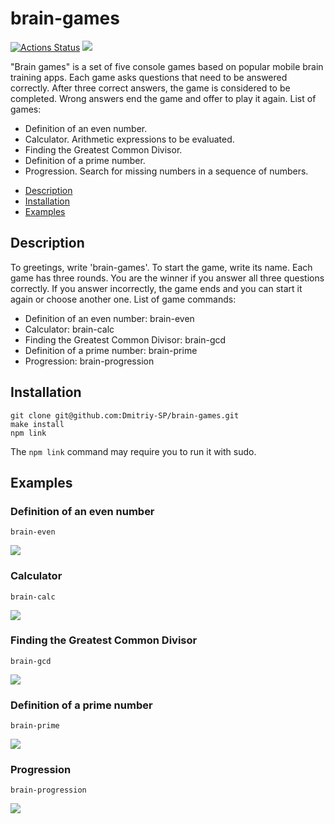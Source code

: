 # brain-games

[![Actions Status](https://github.com/Dmitriy-SP/frontend-project-44/workflows/hexlet-check/badge.svg)](https://github.com/Dmitriy-SP/frontend-project-44/actions)
<a href="https://codeclimate.com/github/Dmitriy-SP/frontend-project-44/maintainability"><img src="https://api.codeclimate.com/v1/badges/04d5697b7c36c1ab492f/maintainability" /></a>

"Brain games" is a set of five console games based on popular mobile brain training apps. Each game asks questions that need to be answered correctly. After three correct answers, the game is considered to be completed. Wrong answers end the game and offer to play it again.
List of games:
<ul>
    <li>Definition of an even number.</li>
    <li>Calculator. Arithmetic expressions to be evaluated.</li>
    <li>Finding the Greatest Common Divisor.</li>
    <li>Definition of a prime number.</li>
    <li>Progression. Search for missing numbers in a sequence of numbers.</li>
</ul>


- [Description](#Description)
- [Installation](#Installation)
- [Examples](#Examples)

## Description
To greetings, write 'brain-games'. To start the game, write its name. Each game has three rounds.
You are the winner if you answer all three questions correctly.
If you answer incorrectly, the game ends and you can start it again or choose another one.
List of game commands:
<ul>
    <li>Definition of an even number: brain-even</li>
    <li>Calculator: brain-calc</li>
    <li>Finding the Greatest Common Divisor: brain-gcd</li>
    <li>Definition of a prime number: brain-prime</li>
    <li>Progression: brain-progression</li>
</ul>

## Installation

```
git clone git@github.com:Dmitriy-SP/brain-games.git
make install
npm link
```
The `npm link` command may require you to run it with sudo.

## Examples

### Definition of an even number
```
brain-even
```
<a href="https://asciinema.org/a/v4QKutdT2niqkZWjtXsVvLp5q" target="_blank"><img src="https://asciinema.org/a/v4QKutdT2niqkZWjtXsVvLp5q.svg" /></a>

### Calculator
```
brain-calc
```
<a href="https://asciinema.org/a/FMBA1yhuGGQhpVg5oupHhAcob" target="_blank"><img src="https://asciinema.org/a/FMBA1yhuGGQhpVg5oupHhAcob.svg" /></a>

### Finding the Greatest Common Divisor
```
brain-gcd
```
<a href="https://asciinema.org/a/vT13TF8cHHkq64hW4nH1aBzlD" target="_blank"><img src="https://asciinema.org/a/vT13TF8cHHkq64hW4nH1aBzlD.svg" /></a>

### Definition of a prime number
```
brain-prime
```
<a href="https://asciinema.org/a/YmVjL8Wtow4oRj1RXcp5JD8BT" target="_blank"><img src="https://asciinema.org/a/YmVjL8Wtow4oRj1RXcp5JD8BT.svg" /></a>

### Progression
```
brain-progression
```
<a href="https://asciinema.org/a/61Rm9itBfjsu584n1hAfSu6cu" target="_blank"><img src="https://asciinema.org/a/61Rm9itBfjsu584n1hAfSu6cu.svg" /></a>
